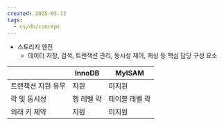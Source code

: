 ```yaml
---
created: 2025-05-12
tags:
  - cs/db/concept
---
```

- 스토리지 엔진
	- 데이터 저장, 검색, 트랜잭션 관리, 동시성 제어, 캐싱 등 핵심 담당 구성 요소


|            | InnoDB | MyISAM   |
| ---------- | ------ | -------- |
| 트랜잭션 지원 유무 | 지원     | 미지원      |
| 락 및 동시성    | 행 레벨 락 | 테이블 레벨 락 |
| 외래 키 제약    | 지원     | 미지원      |
